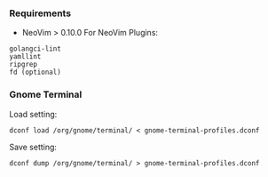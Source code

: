 ### Requirements
* NeoVim > 0.10.0
For NeoVim Plugins:
```
golangci-lint
yamllint
ripgrep
fd (optional)
```

### Gnome Terminal
Load setting:
```
dconf load /org/gnome/terminal/ < gnome-terminal-profiles.dconf
```
Save setting:
```
dconf dump /org/gnome/terminal/ > gnome-terminal-profiles.dconf
```
